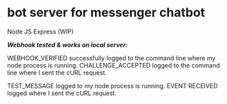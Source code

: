 # bot server for messenger chatbot 
Node JS Express (WIP)

***Webhook tested & works on local server:***

WEBHOOK_VERIFIED successfully logged to the command line where my node process is running.
CHALLENGE_ACCEPTED logged to the command line where I sent the cURL request.


TEST_MESSAGE logged to my node process is running.
EVENT RECEIVED logged where I sent the cURL request.
